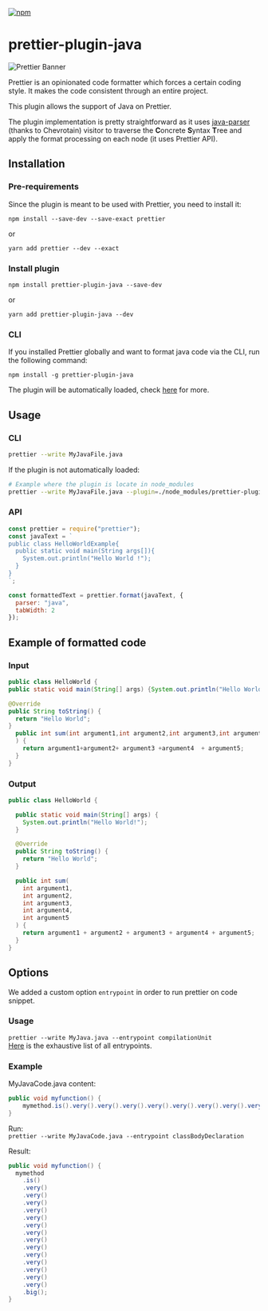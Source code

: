 [![npm](https://img.shields.io/npm/v/prettier-plugin-java.svg)](https://www.npmjs.com/package/prettier-plugin-java)

# prettier-plugin-java

![Prettier Banner](https://raw.githubusercontent.com/prettier/prettier-logo/master/images/prettier-banner-light.png)

Prettier is an opinionated code formatter which forces a certain coding style. It makes the code consistent through an entire project.

This plugin allows the support of Java on Prettier.

The plugin implementation is pretty straightforward as it uses [java-parser](../java-parser) (thanks to Chevrotain) visitor to traverse the **C**oncrete **S**yntax **T**ree and apply the format processing on each node (it uses Prettier API).

## Installation

### Pre-requirements

Since the plugin is meant to be used with Prettier, you need to install it:

`npm install --save-dev --save-exact prettier`

or

`yarn add prettier --dev --exact`

### Install plugin

`npm install prettier-plugin-java --save-dev`

or

`yarn add prettier-plugin-java --dev`

### CLI

If you installed Prettier globally and want to format java code via the CLI, run the following command:

`npm install -g prettier-plugin-java`

The plugin will be automatically loaded, check [here](https://prettier.io/docs/en/plugins.html#using-plugins) for more.

## Usage

### CLI

```bash
prettier --write MyJavaFile.java
```

If the plugin is not automatically loaded:

```bash
# Example where the plugin is locate in node_modules
prettier --write MyJavaFile.java --plugin=./node_modules/prettier-plugin-java
```

### API

```javascript
const prettier = require("prettier");
const javaText = `
public class HelloWorldExample{
  public static void main(String args[]){
    System.out.println("Hello World !");
  }
}
`;

const formattedText = prettier.format(javaText, {
  parser: "java",
  tabWidth: 2
});
```

## Example of formatted code

### Input

```java
public class HelloWorld {
public static void main(String[] args) {System.out.println("Hello World!");;;;;}

@Override
public String toString() {
  return "Hello World";
}
  public int sum(int argument1,int argument2,int argument3,int argument4,int argument5
  ) {
    return argument1+argument2+ argument3 +argument4  + argument5;
  }
}
```

### Output

```java
public class HelloWorld {

  public static void main(String[] args) {
    System.out.println("Hello World!");
  }

  @Override
  public String toString() {
    return "Hello World";
  }

  public int sum(
    int argument1,
    int argument2,
    int argument3,
    int argument4,
    int argument5
  ) {
    return argument1 + argument2 + argument3 + argument4 + argument5;
  }
}
```

## Options
We added a custom option ```entrypoint``` in order to run prettier on code snippet.

### Usage
```prettier --write MyJava.java --entrypoint compilationUnit``` \
[Here](https://github.com/jhipster/prettier-java/blob/master/packages/prettier-plugin-java/src/options.js) is the exhaustive list of all entrypoints.

### Example
MyJavaCode.java content:
```java
public void myfunction() {
    mymethod.is().very().very().very().very().very().very().very().very().very().very().very().very().very().very().big();
}
```

Run: \
```prettier --write MyJavaCode.java --entrypoint classBodyDeclaration```

Result:
```java
public void myfunction() {
  mymethod
    .is()
    .very()
    .very()
    .very()
    .very()
    .very()
    .very()
    .very()
    .very()
    .very()
    .very()
    .very()
    .very()
    .very()
    .very()
    .big();
}
```


